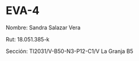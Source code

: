 # EVA-4
Nombre: Sandra Salazar Vera

Rut: 18.051.385-k

Sección: TI2031/V-B50-N3-P12-C1/V La Granja B5
